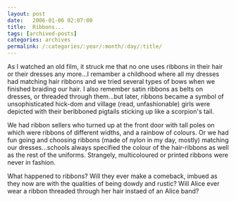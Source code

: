 ```yaml
---
layout: post
date:	2006-01-06 02:07:00
title:  Ribbons...
tags: [archived-posts]
categories: archives
permalink: /:categories/:year/:month/:day/:title/
---
```

As I watched an old film, it struck me that no one uses ribbons in their hair or their dresses any more...I remamber a childhood where all my dresses had matching hair ribbons and we tried several types of bows when we finished braiding our hair. I also remember satin ribbons as belts on dresses, or threaded through them...but later, ribbons became a symbol of unsophisticated hick-dom and village (read, unfashionable) girls were depicted with their beribboned pigtails sticking up like a scorpion's tail.

We had ribbon sellers who turned up at the front door with tall poles on which were ribbons of different widths, and a rainbow of colours. Or we had fun going and choosing ribbons (made of nylon in my day, mostly) matching our dresses...schools  always specified the colour of the hair-ribbons as well as the rest of the uniforms. Strangely, multicoloured or printed ribbons were never in fashion.

What happened to ribbons? Will they ever make a comeback, imbued as they now are with the qualities of  being dowdy and rustic? Will Alice ever wear a ribbon threaded through her hair instaed of an Alice band?
